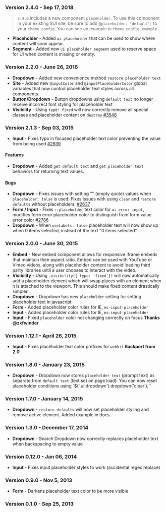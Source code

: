 ### Version 2.4.0 - Sep 17, 2018

> `2.4.0` includes a new component `placeholder`. To use this component in your existing SUI site, be sure to add `@placeholder: 'default';` to your `theme.config`. You can see an example in `theme.config.example`

- **Placeholder** - Added `ui placeholder` that can be used to show where content will soon appear.
- **Segment** - Added new `ui placeholder segment` used to reserve space for UI when content is missing or empty.

### Version 2.2.0 - June 26, 2016

- **Dropdown** - Added new convenience method `restore placeholder text`
- **Site** - Added new `@inputColor` and `@inputPlaceholderColor` global variables that now control placeholder text styles across all components.
- **Button/Dropdown** - Button dropdowns using `default text` no longer receive incorrect font styling for placeholder text
- **Visibility** - Using `type: fixed` will now correctly remove all special classes and placeholder content on `destroy` [#3548](https://github.com/Semantic-Org/Semantic-UI/issues/3548)

### Version 2.1.3 - Sep 03, 2015

- **Input** - Fixes typo in focused placeholder text color preventing the value from being used [#2939](https://github.com/Semantic-Org/Semantic-UI/issues/2939)

#### Features

- **Dropdown** - Added `get default text` and `get placeholder text` behaviors for returning text values.

#### Bugs

- **Dropdown** - Fixes issues with setting "" (empty quote) values when `placeholder: false` is used. Fixes issues with using `clear` and `restore defaults` without placeholders. [#2637](https://github.com/Semantic-Org/Semantic-UI/issues/2637)
- **Form / Input** - Fixes `::placeholder` text color for `ui error input`, modifies form error placeholder color to distinguish from form value error color [#2786](https://github.com/Semantic-Org/Semantic-UI/issues/2786)
- **Dropdown** - When `useLabels: false` placeholder text will now show up when 0 items selected, instead of the text "0 items selected"

### Version 2.0.0 - June 30, 2015

- **Embed** - New embed component allows for responsive iframe embeds that maintain their aspect ratio. Embed can be used with YouTube or Vimeo videos, along with placeholder content to avoid loading third party libraries until a user chooses to interact with the video.
- **Visibility** - Using `.visibility({ type: 'fixed'})` will now automatically add a placeholder element which will swap places with an element when it is attached to the viewport. This should make fixed content drastically simpler.
- **Dropdown** - Dropdown has new `placeholder` setting for setting placeholder text in javascript
- **Form** - Added placeholder color rules for IE, `ms-input-placeholder`
- **Input** - Added placeholder color rules for IE, `ms-input-placeholder`
- **Input** - Fixed `placeholder` color not changing correctly on focus **Thanks @zxfwinder**

### Version 1.12.1 - April 26, 2015

- **Input** - Fixes placeholder text color prefixes for `webkit` **Backport from 2.0**

### Version 1.8.0 - January 23, 2015

- **Dropdown** - Dropdown now stores `placeholder text` (prompt text) as separate from `default text` (text set on page load). You can now reset placeholder conditions using `$('.ui.dropdown').dropdown('clear');``

### Version 1.7.0 - January 14, 2015

- **Dropdown** - `restore defaults` will now set placeholder styling and remove active element. Added example in docs.

### Version 1.3.0 - December 17, 2014

- **Dropdown** - Search Dropdown now correctly replaces placeholder text when backspacing to empty value

### Version 0.12.0 - Jan 06, 2014

- **Input** - Fixes input placeholder styles to work (accidental regex replace)

### Version 0.9.0 - Nov 5, 2013

- **Form** - Darkens placeholder text color to be more visible

### Version 0.1.0 - Sep 25, 2013